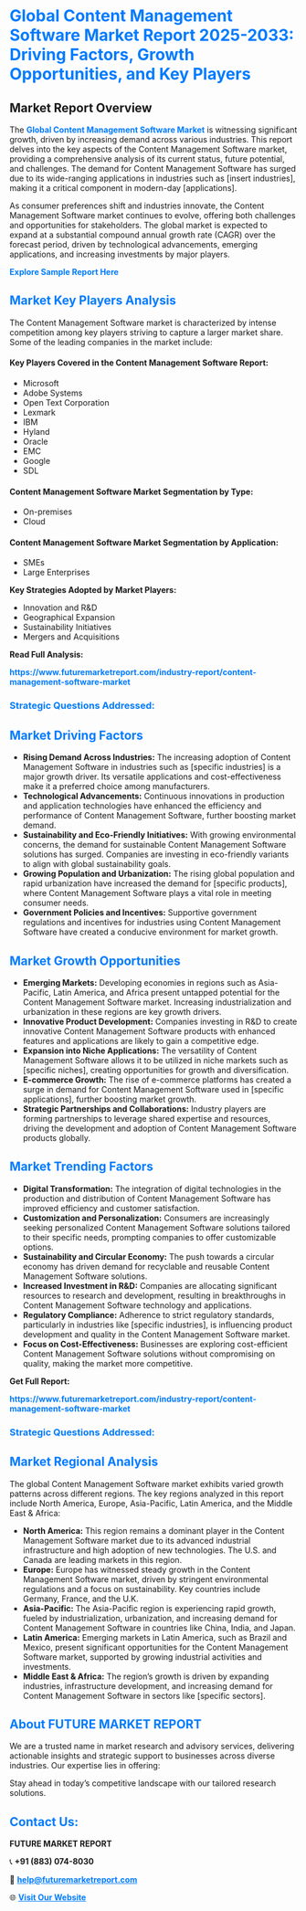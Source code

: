 <h1 style="color: #007BFF;">Global Content Management Software Market Report 2025-2033: Driving Factors, Growth Opportunities, and Key Players</h1>

<section id="overview">
<h2>Market Report Overview</h2>
<p>The <a href="https://www.futuremarketreport.com/industry-report/content-management-software-market" style="color: #007BFF; text-decoration: none;"><strong>Global Content Management Software Market</strong></a> is witnessing significant growth, driven by increasing demand across various industries. This report delves into the key aspects of the Content Management Software market, providing a comprehensive analysis of its current status, future potential, and challenges. The demand for Content Management Software has surged due to its wide-ranging applications in industries such as [insert industries], making it a critical component in modern-day [applications].</p>
<p>As consumer preferences shift and industries innovate, the Content Management Software market continues to evolve, offering both challenges and opportunities for stakeholders. The global market is expected to expand at a substantial compound annual growth rate (CAGR) over the forecast period, driven by technological advancements, emerging applications, and increasing investments by major players.</p>
</section>

<section id="overview">
<p><a href="https://www.futuremarketreport.com/request-sample/reportId=62676" style="color: #007BFF; text-decoration: none;"><strong>Explore Sample Report Here</strong></a></p>
</section>

<section id="key-players">
<h2 style="color: #007BFF;">Market Key Players Analysis</h2>
<p>The Content Management Software market is characterized by intense competition among key players striving to capture a larger market share. Some of the leading companies in the market include:</p>
<h4>Key Players Covered in the Content Management Software Report:</h4>
<ul><li>Microsoft</li><li>Adobe Systems</li><li>Open Text Corporation</li><li>Lexmark</li><li>IBM</li><li>Hyland</li><li>Oracle</li><li>EMC</li><li>Google</li><li>SDL</li></ul>
<h4>Content Management Software Market Segmentation by Type:</h4>
<ul><li>On-premises</li><li>Cloud</li></ul>

<h4>Content Management Software Market Segmentation by Application:</h4>
<ul><li>SMEs</li><li>Large Enterprises</li></ul>
<p><strong>Key Strategies Adopted by Market Players:</strong></p>
<ul>
<li>Innovation and R&D</li>
<li>Geographical Expansion</li>
<li>Sustainability Initiatives</li>
<li>Mergers and Acquisitions</li>
</ul>
</section>

<section>
<p><strong>Read Full Analysis: </strong></p><a href="https://www.futuremarketreport.com/industry-report/content-management-software-market" style="color: #007BFF; text-decoration: none;"><strong>https://www.futuremarketreport.com/industry-report/content-management-software-market</strong></a>
<h3 style="color: #007BFF;">Strategic Questions Addressed:</h3>
</section>

<section id="driving-factors">
<h2 style="color: #007BFF;">Market Driving Factors</h2>
<ul>
<li><strong>Rising Demand Across Industries:</strong> The increasing adoption of Content Management Software in industries such as [specific industries] is a major growth driver. Its versatile applications and cost-effectiveness make it a preferred choice among manufacturers.</li>
<li><strong>Technological Advancements:</strong> Continuous innovations in production and application technologies have enhanced the efficiency and performance of Content Management Software, further boosting market demand.</li>
<li><strong>Sustainability and Eco-Friendly Initiatives:</strong> With growing environmental concerns, the demand for sustainable Content Management Software solutions has surged. Companies are investing in eco-friendly variants to align with global sustainability goals.</li>
<li><strong>Growing Population and Urbanization:</strong> The rising global population and rapid urbanization have increased the demand for [specific products], where Content Management Software plays a vital role in meeting consumer needs.</li>
<li><strong>Government Policies and Incentives:</strong> Supportive government regulations and incentives for industries using Content Management Software have created a conducive environment for market growth.</li>
</ul>
</section>

<section id="growth-opportunities">
<h2 style="color: #007BFF;">Market Growth Opportunities</h2>
<ul>
<li><strong>Emerging Markets:</strong> Developing economies in regions such as Asia-Pacific, Latin America, and Africa present untapped potential for the Content Management Software market. Increasing industrialization and urbanization in these regions are key growth drivers.</li>
<li><strong>Innovative Product Development:</strong> Companies investing in R&D to create innovative Content Management Software products with enhanced features and applications are likely to gain a competitive edge.</li>
<li><strong>Expansion into Niche Applications:</strong> The versatility of Content Management Software allows it to be utilized in niche markets such as [specific niches], creating opportunities for growth and diversification.</li>
<li><strong>E-commerce Growth:</strong> The rise of e-commerce platforms has created a surge in demand for Content Management Software used in [specific applications], further boosting market growth.</li>
<li><strong>Strategic Partnerships and Collaborations:</strong> Industry players are forming partnerships to leverage shared expertise and resources, driving the development and adoption of Content Management Software products globally.</li>
</ul>
</section>

<section id="trending-factors">
<h2 style="color: #007BFF;">Market Trending Factors</h2>
<ul>
<li><strong>Digital Transformation:</strong> The integration of digital technologies in the production and distribution of Content Management Software has improved efficiency and customer satisfaction.</li>
<li><strong>Customization and Personalization:</strong> Consumers are increasingly seeking personalized Content Management Software solutions tailored to their specific needs, prompting companies to offer customizable options.</li>
<li><strong>Sustainability and Circular Economy:</strong> The push towards a circular economy has driven demand for recyclable and reusable Content Management Software solutions.</li>
<li><strong>Increased Investment in R&D:</strong> Companies are allocating significant resources to research and development, resulting in breakthroughs in Content Management Software technology and applications.</li>
<li><strong>Regulatory Compliance:</strong> Adherence to strict regulatory standards, particularly in industries like [specific industries], is influencing product development and quality in the Content Management Software market.</li>
<li><strong>Focus on Cost-Effectiveness:</strong> Businesses are exploring cost-efficient Content Management Software solutions without compromising on quality, making the market more competitive.</li>
</ul>
</section>

<section>
<p><strong>Get Full Report: </strong></p><a href="https://www.futuremarketreport.com/industry-report/content-management-software-market" style="color: #007BFF; text-decoration: none;"><strong>https://www.futuremarketreport.com/industry-report/content-management-software-market</strong></a>
<h3 style="color: #007BFF;">Strategic Questions Addressed:</h3>
</section>


<section id="regional-analysis">
<h2 style="color: #007BFF;">Market Regional Analysis</h2>
<p>The global Content Management Software market exhibits varied growth patterns across different regions. The key regions analyzed in this report include North America, Europe, Asia-Pacific, Latin America, and the Middle East & Africa:</p>
<ul>
<li><strong>North America:</strong> This region remains a dominant player in the Content Management Software market due to its advanced industrial infrastructure and high adoption of new technologies. The U.S. and Canada are leading markets in this region.</li>
<li><strong>Europe:</strong> Europe has witnessed steady growth in the Content Management Software market, driven by stringent environmental regulations and a focus on sustainability. Key countries include Germany, France, and the U.K.</li>
<li><strong>Asia-Pacific:</strong> The Asia-Pacific region is experiencing rapid growth, fueled by industrialization, urbanization, and increasing demand for Content Management Software in countries like China, India, and Japan.</li>
<li><strong>Latin America:</strong> Emerging markets in Latin America, such as Brazil and Mexico, present significant opportunities for the Content Management Software market, supported by growing industrial activities and investments.</li>
<li><strong>Middle East & Africa:</strong> The region’s growth is driven by expanding industries, infrastructure development, and increasing demand for Content Management Software in sectors like [specific sectors].</li>
</ul>
</section>

<footer>
<h2 style="color: #007BFF;">About FUTURE MARKET REPORT</h2>
<p>We are a trusted name in market research and advisory services, delivering actionable insights and strategic support to businesses across diverse industries. Our expertise lies in offering:</p>

<p>Stay ahead in today’s competitive landscape with our tailored research solutions.</p>

<h2 style="color: #007BFF;">Contact Us:</h2>
<p><strong>FUTURE MARKET REPORT</strong></p>
<p>📞 <strong>+91 (883) 074-8030</strong></p>
<p>📧 <strong><a href="mailto:help@futuremarketreport.com" style="color: #007BFF;">help@futuremarketreport.com</a></strong></p>
<p>🌐 <strong><a href="https://www.futuremarketreport.com/" style="color: #007BFF;">Visit Our Website</a></strong></p>
</footer>